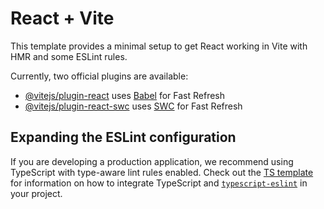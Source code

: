 # React + Vite

This template provides a minimal setup to get React working in Vite with HMR and some ESLint rules.

Currently, two official plugins are available:

- [@vitejs/plugin-react](https://github.com/vitejs/vite-plugin-react/blob/main/packages/plugin-react)
  uses [Babel](https://babeljs.io/) for Fast Refresh
- [@vitejs/plugin-react-swc](https://github.com/vitejs/vite-plugin-react/blob/main/packages/plugin-react-swc)
  uses [SWC](https://swc.rs/) for Fast Refresh

## Expanding the ESLint configuration

If you are developing a production application, we recommend using TypeScript with type-aware lint
rules enabled. Check out the
[TS template](https://github.com/vitejs/vite/tree/main/packages/create-vite/template-react-ts) for
information on how to integrate TypeScript and [`typescript-eslint`](https://typescript-eslint.io)
in your project.
